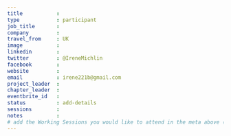 ```yaml
---
title           :
type            : participant
job_title       :
company         :
travel_from     : UK
image           :
linkedin        :
twitter         : @IreneMichlin
facebook        :
website         :
email           : irene221b@gmail.com
project_leader  :
chapter_leader  :
eventbrite_id   :
status          : add-details
sessions        :
notes           :
# add the Working Sessions you would like to attend in the meta above (use the session's title) e.g. sessions (one per line): -Security Playbooks Diagrams -Hackathon Daily Sessions
---
```


<!-- put more details about participant here -->

